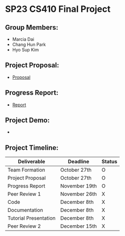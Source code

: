 # SP23 CS410 Final Project

## Group Members:

- Marcia Dai
- Chang Hun Park
- Hyo Sup Kim

## Project Proposal:

- [Proposal](https://github.com/Henesys/CS410FinalProject/blob/main/Proposal.pdf)

## Progress Report:

- [Report](https://github.com/Henesys/CS410FinalProject/blob/main/Report.pdf)

## Project Demo:

-

## Project Timeline:

| Deliverable           | Deadline      | Status |
| --------------------- | ------------- | ------ |
| Team Formation        | October 27th  | O      |
| Project Proposal      | October 27th  | O      |
| Progress Report       | November 19th | O      |
| Peer Review 1         | November 26th | X      |
| Code                  | December 8th  | X      |
| Documentation         | December 8th  | X      |
| Tutorial Presentation | December 8th  | X      |
| Peer Review 2         | December 15th | X      |
